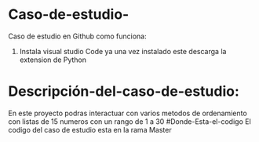 # Caso-de-estudio-
Caso de estudio en Github
como funciona: 
1. Instala visual studio Code ya una vez instalado este descarga la extension de Python
# Descripción-del-caso-de-estudio:
En este proyecto podras interactuar con varios metodos de ordenamiento con listas de 15 numeros con un rango de 1 a 30
#Donde-Esta-el-codigo
El codigo del caso de estudio esta en la rama Master

